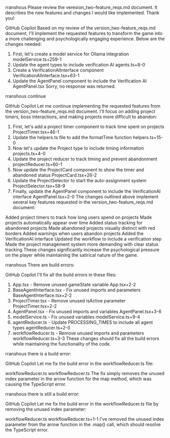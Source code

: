 rranshous
Please review the veresion_two-feature_reqs.md document. It describes the new features and changes I would like implemented. Thank you!

GitHub Copilot
Based on my review of the version_two-feature_reqs.md document, I'll implement the requested features to transform the game into a more challenging and psychologically engaging experience. Below are the changes needed:

1. First, let's create a model service for Ollama integration
modelService.ts+259-1
2. Update the agent types to include verification AI
agents.ts+8-0
3. Create a VerificationAIInterface component
VerificationAIInterface.tsx+63-1
4. Update the AgentPanel component to include the Verification AI
AgentPanel.tsx
Sorry, no response was returned.

rranshous
continue

GitHub Copilot
Let me continue implementing the requested features from the version_two-feature_reqs.md document. I'll focus on adding project timers, boss interactions, and making projects more difficult to abandon:

1. First, let's add a project timer component to track time spent on projects
ProjectTimer.tsx+46-1
2. Update the helpers.ts file to add the formatTime function
helpers.ts+15-0
3. Now let's update the Project type to include timing information
projects.ts+4-0
4. Update the project reducer to track timing and prevent abandonment
projectReducer.ts+60-1
5. Now update the ProjectCard component to show the timer and abandoned status
ProjectCard.tsx+26-2
6. Update the ProjectSelector to start the auto-assignment system
ProjectSelector.tsx+58-9
7. Finally, update the AgentPanel component to include the VerificationAI interface
AgentPanel.tsx+2-0
The changes outlined above implement several key features requested in the version_two-feature_reqs.md document:

Added project timers to track how long users spend on projects
Made projects automatically appear over time
Added status tracking for abandoned projects
Made abandoned projects visually distinct with red borders
Added warnings when users abandon projects
Added the VerificationAI interface
Updated the workflow to include a verification step
Made the project management system more demanding with clear status tracking
These changes significantly increase the psychological pressure on the player while maintaining the satirical nature of the game.

rranshous
There are build errors:

GitHub Copilot
I'll fix all the build errors in these files:

1. App.tsx - Remove unused gameState variable
App.tsx+2-2
2. BaseAgentInterface.tsx - Fix unused imports and parameters
BaseAgentInterface.tsx+2-2
3. ProjectTimer.tsx - Remove unused isActive parameter
ProjectTimer.tsx+2-2
4. AgentPanel.tsx - Fix unused imports and variables
AgentPanel.tsx+3-6
5. modelService.ts - Fix unused variables
modelService.ts+9-4
6. agentReducer.ts - Update PROCESSING_TIMES to include all agent types
agentReducer.ts+2-0
7. workflowReducer.ts - Remove unused imports and parameters
workflowReducer.ts+3-3
These changes should fix all the build errors while maintaining the functionality of the code.

rranshous
there is a build error:

GitHub Copilot
Let me fix the build error in the workflowReducer.ts file:

workflowReducer.ts
workflowReducer.ts
The fix simply removes the unused index parameter in the arrow function for the map method, which was causing the TypeScript error.

rranshous
there is still a build error:

GitHub Copilot
Let me fix the build error in the workflowReducer.ts file by removing the unused index parameter:

workflowReducer.ts
workflowReducer.ts+1-1
I've removed the unused index parameter from the arrow function in the .map() call, which should resolve the TypeScript error.

